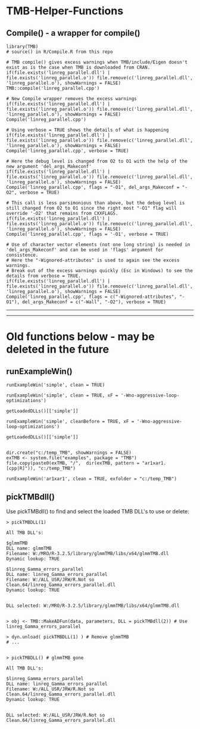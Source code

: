 ﻿# TMB-Helper-Functions

## Compile() - a wrapper for compile()


    library(TMB) 
    # source() in R/Compile.R from this repo
        
    # TMB compile() gives excess warnings when TMB/include/Eigen doesn't exist as is the case when TMB is downloaded from CRAN.
    if(file.exists('linreg_parallel.dll') | file.exists('linreg_parallel.o')) file.remove(c('linreg_parallel.dll', 'linreg_parallel.o'), showWarnings = FALSE)
    TMB::compile('linreg_parallel.cpp')
    
    # New Compile wrapper removes the excess warnings
    if(file.exists('linreg_parallel.dll') | file.exists('linreg_parallel.o')) file.remove(c('linreg_parallel.dll', 'linreg_parallel.o'), showWarnings = FALSE)
    Compile('linreg_parallel.cpp')
    
    # Using verbose = TRUE shows the details of what is happening
    if(file.exists('linreg_parallel.dll') | file.exists('linreg_parallel.o')) file.remove(c('linreg_parallel.dll', 'linreg_parallel.o'), showWarnings = FALSE)
    Compile('linreg_parallel.cpp', verbose = TRUE)
             
    # Here the debug level is changed from O2 to O1 with the help of the new argument 'del_args_Makeconf'
    if(file.exists('linreg_parallel.dll') | file.exists('linreg_parallel.o')) file.remove(c('linreg_parallel.dll', 'linreg_parallel.o'), showWarnings = FALSE)
    Compile('linreg_parallel.cpp', flags = "-O1", del_args_Makeconf = "-O2", verbose = TRUE) 
        
    # This call is less parsimonious than above, but the debug level is still changed from O2 to O1 since the right most "-O1" flag will override '-O2' that remains from CXXFLAGS.
    if(file.exists('linreg_parallel.dll') | file.exists('linreg_parallel.o')) file.remove(c('linreg_parallel.dll', 'linreg_parallel.o'), showWarnings = FALSE)
    Compile('linreg_parallel.cpp', flags = '-O1', verbose = TRUE)
    
    # Use of character vector elements (not one long string) is needed in 'del_args_Makeconf' and can be used in 'flags' argument for consistence.                
    # Here the "-Wignored-attributes" is used to again see the excess warnings.
    # Break out of the excess warnings quickly (Esc in Windows) to see the details from verbose = TRUE.
    if(file.exists('linreg_parallel.dll') | file.exists('linreg_parallel.o')) file.remove(c('linreg_parallel.dll', 'linreg_parallel.o'), showWarnings = FALSE)
    Compile('linreg_parallel.cpp', flags = c("-Wignored-attributes", "-O1"), del_args_Makeconf = c("-Wall", "-O2"), verbose = TRUE) 






---
---

# Old functions below - may be deleted in the future

## runExampleWin()



    runExampleWin('simple', clean = TRUE)
    
    runExampleWin('simple', clean = TRUE, xF = '-Wno-aggressive-loop-optimizations')
    
    getLoadedDLLs()[['simple']]
    
    runExampleWin('simple', cleanBefore = TRUE, xF = '-Wno-aggressive-loop-optimizations')
    
    getLoadedDLLs()[['simple']]
    

    dir.create("c:/temp_TMB", showWarnings = FALSE)
    exTMB <- system.file("examples", package = "TMB")
    file.copy(paste0(exTMB, "/",  dir(exTMB, pattern = "ar1xar1.[cpp|R]")), "c:/temp_TMB")
    
    runExampleWin('ar1xar1', clean = TRUE, exfolder = "c:/temp_TMB")







## pickTMBdll()
Use pickTMBdll() to find and select the loaded TMB DLL's to use or delete:

    > pickTMBDLL(1)

    All TMB DLL's:

    $glmmTMB
    DLL name: glmmTMB
    Filename: W:/MRO/R-3.2.5/library/glmmTMB/libs/x64/glmmTMB.dll
    Dynamic lookup: TRUE

    $linreg_Gamma_errors_parallel
    DLL name: linreg_Gamma_errors_parallel
    Filename: W:/ALL_USR/JRW/R.Not so Clean.64/linreg_Gamma_errors_parallel.dll
    Dynamic lookup: TRUE


    DLL selected: W:/MRO/R-3.2.5/library/glmmTMB/libs/x64/glmmTMB.dll 
    
    
    > obj <- TMB::MakeADFun(data, parameters, DLL = pickTMBdll(2)) # Use linreg_Gamma_errors_parallel
    
    > dyn.unload( pickTMBDLL(1) ) # Remove glmmTMB
    # ...
    
    
    > pickTMBDLL() # glmmTMB gone

    All TMB DLL's:

    $linreg_Gamma_errors_parallel
    DLL name: linreg_Gamma_errors_parallel
    Filename: W:/ALL_USR/JRW/R.Not so Clean.64/linreg_Gamma_errors_parallel.dll
    Dynamic lookup: TRUE


    DLL selected: W:/ALL_USR/JRW/R.Not so Clean.64/linreg_Gamma_errors_parallel.dll 
